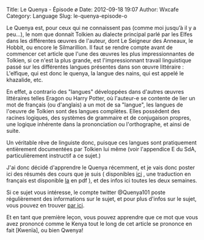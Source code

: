 Title: Le Quenya - Épisode ø
Date: 2012-09-18 19:07
Author: Wxcafe
Category: Language 
Slug: le-quenya-episode-o

Le Quenya est, pour ceux qui ne connaissent pas (comme moi jusqu’à il y
a peu...), le nom que donnait Tolkien au dialecte principal parlé par
les Elfes dans les différentes œuvres de l'auteur, dont Le Seigneur des
Anneaux, le Hobbit, ou encore le Silmarillion. Il faut se rendre compte
avant de commencer cet article que l'une des œuvres les plus
impressionnantes de Tolkien, si ce n'est la plus grande, est
l'impressionnant travail linguistique passé sur les différentes langues
présentes dans son œuvre littéraire : L'elfique, qui est donc le quenya,
la langue des nains, qui est appelé le khazalide, etc. 

En effet, a contrario des "langues" développées dans d'autres œuvres littéraires
telles Eragon ou Harry Potter, où l'auteur-e se contente de lier un mot
de français (ou d'anglais) a un mot de sa "langue", les langues de
l'oeuvre de Tolkien sont des langues complètes. Elles possèdent des
racines logiques, des systèmes de grammaire et de conjugaison propres,
une logique inhérente dans la prononciation ou l'orthographe, et ainsi
de suite. 

Un véritable rêve de linguiste donc, puisque ces langues sont
pratiquement entièrement documentées par Tolkien lui même (voir
l'appendice E du SdA, particulièrement instructif a ce sujet.)

J'ai donc décidé d'apprendre le Quenya récemment, et je vais donc poster
ici des résumés des cours que je suis ( disponibles [ici][] , une
traduction en français est disponible [la][] en pdf ), et des infos ici
toutes les deux semaines.

Si ce sujet vous intéresse, le compte twitter @Quenya101 poste
régulièrement des informations sur le sujet, et pour plus d'infos sur le
sujet, vous pouvez en trouver [par ici][].

Et en tant que première leçon, vous pouvez apprendre que ce mot que vous
avez prononcé comme le Kenya tout le long de cet article se prononce en
fait [Kwenïa], ou bien Qwenya!

  [ici]: http://folk.uib.no/hnohf/qcourse.htm
  [la]: http://www.ambar-eldaron.com/telechargements/integraleshelge.pdf 
  [par ici]: olk.uib.no/hnohf/quenya.htm

